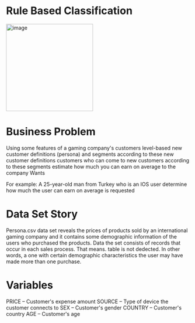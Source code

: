 # Rule Based Classification
<img width="238" alt="image" src="https://user-images.githubusercontent.com/101832704/168176954-1b3192f6-c532-424d-83e0-2a3936b9cfd3.png">

# Business Problem
Using some features of a gaming company's customers
level-based new customer definitions (persona)
and segments according to these new customer definitions
customers who can come to new customers according to these segments
estimate how much you can earn on average to the company
Wants

For example:
A 25-year-old man from Turkey who is an IOS user
determine how much the user can earn on average
is requested

# Data Set Story
Persona.csv data set reveals the prices of products sold by an international gaming company and
it contains some demographic information of the users who purchased the products. Data
the set consists of records that occur in each sales process. That means.
table is not dedected. In other words, a one with certain demographic characteristics
the user may have made more than one purchase.

# Variables
PRICE – Customer's expense amount
SOURCE – Type of device the customer connects to
SEX – Customer's gender
COUNTRY – Customer's country
AGE – Customer's age
